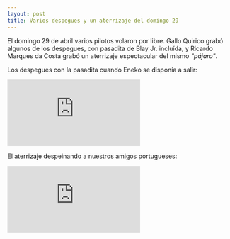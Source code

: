 ```yaml
---
layout: post
title: Varios despegues y un aterrizaje del domingo 29
---
```


El domingo 29 de abril varios pilotos volaron por libre. Gallo Quirico grabó algunos de los despegues, con pasadita de Blay Jr. incluída, y Ricardo Marques da Costa grabó un aterrizaje espectacular del mismo _"pájaro"_.

Los despegues con la pasadita cuando Eneko se disponía a salir:

<iframe src="http://www.youtube.com/embed/r3rWNT-2mqE" frameborder="0" allowfullscreen="allowfullscreen">
</iframe>

El aterrizaje despeinando a nuestros amigos portugueses:

<iframe src="http://www.youtube.com/embed/KmGGBg5ylrk" frameborder="0" allowfullscreen="allowfullscreen">
</iframe>
